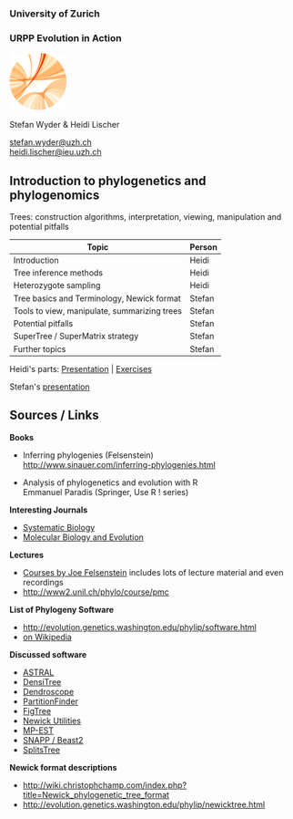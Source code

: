 ### University of Zurich
### URPP Evolution in Action
![URPP logo](Logo_URPP_kl2.png)

Stefan Wyder & Heidi Lischer

stefan.wyder@uzh.ch  
heidi.lischer@ieu.uzh.ch


## Introduction to phylogenetics and phylogenomics  
  
  
Trees: construction algorithms, interpretation, viewing, manipulation and potential pitfalls
  
  

Topic             | Person 
----------------- | --------------------------
Introduction | Heidi
Tree inference methods | Heidi
Heterozygote sampling | Heidi
Tree basics and Terminology, Newick format | Stefan
Tools to view, manipulate, summarizing trees | Stefan
Potential pitfalls | Stefan
SuperTree / SuperMatrix strategy | Stefan
Further topics | Stefan
  
  
Heidi's parts: [Presentation](URPP_Tutorial_Phylogenomics_HL.pdf) | [Exercises](Exercises_Phylogenomics_HL.pdf)  
  
Stefan's [presentation](URPP_Tutorial_Phylogenomics_SW.pdf)


## Sources / Links

**Books**    
- Inferring phylogenies (Felsenstein)  
  http://www.sinauer.com/inferring-phylogenies.html

- Analysis of phylogenetics and evolution with R  
  Emmanuel Paradis (Springer, Use R ! series)

**Interesting Journals**  
- [Systematic Biology](http://sysbio.oxfordjournals.org/)
- [Molecular Biology and Evolution](http://mbe.oxfordjournals.org/)

**Lectures**  
- [Courses by Joe Felsenstein](http://evolution.gs.washington.edu/felsenstein.html) includes lots of lecture material and even recordings
- http://www2.unil.ch/phylo/course/pmc
  
**List of Phylogeny Software**  
- http://evolution.genetics.washington.edu/phylip/software.html
- [on Wikipedia](https://en.wikipedia.org/wiki/List_of_phylogenetic_tree_visualization_software)

**Discussed software**
- [ASTRAL](https://github.com/smirarab/ASTRAL)
- [DensiTree](https://github.com/rbouckaert/DensiTree)
- [Dendroscope](http://ab.inf.uni-tuebingen.de/software/dendroscope/welcome.html)
- [PartitionFinder](http://www.robertlanfear.com/partitionfinder/)
- [FigTree](http://tree.bio.ed.ac.uk/software/figtree/)
- [Newick Utilities](http://cegg.unige.ch/newick_utils)
- [MP-EST](http://bmcevolbiol.biomedcentral.com/articles/10.1186/1471-2148-10-302)
- [SNAPP / Beast2](https://www.beast2.org/snapp/)
- [SplitsTree](http://www.splitstree.org/)

**Newick format descriptions**  
- http://wiki.christophchamp.com/index.php?title=Newick_phylogenetic_tree_format
- http://evolution.genetics.washington.edu/phylip/newicktree.html
